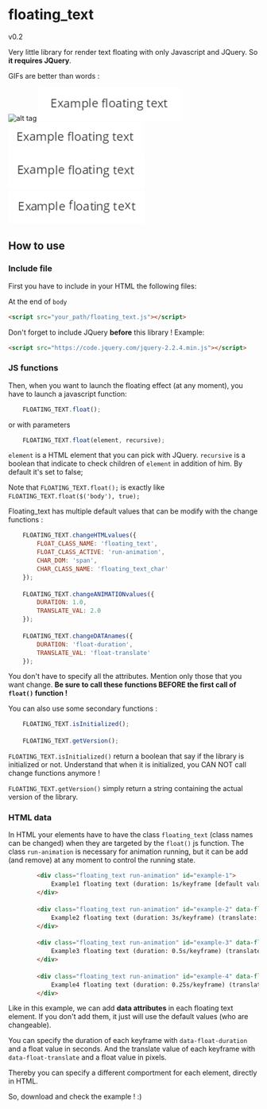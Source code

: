 # floating_text
v0.2

Very little library for render text floating with only Javascript and JQuery. So **it requires JQuery**.

GIFs are better than words :

![alt tag](readme_img/float_general.gif)
![alt tag](readme_img/slower.gif)
![alt tag](readme_img/slow.gif)
![alt tag](readme_img/boiling.gif)
![alt tag](readme_img/out.gif)

## How to use

### Include file

First you have to include in your HTML the following files:

At the end of `body`
```html
<script src="your_path/floating_text.js"></script>
```

Don't forget to include JQuery **before** this library !
Example:
```html
<script src="https://code.jquery.com/jquery-2.2.4.min.js"></script>
```

### JS functions

Then, when you want to launch the floating effect (at any moment), you have to launch a javascript function:
```javascript
	FLOATING_TEXT.float();
```
or with parameters
```javascript
	FLOATING_TEXT.float(element, recursive);
```
`element` is a HTML element that you can pick with JQuery.
`recursive` is a boolean that indicate to check children of `element` in addition of him. By default it's set to false;

Note that `FLOATING_TEXT.float();` is exactly like `FLOATING_TEXT.float($('body'), true);`

Floating_text has multiple default values that can be modify with the change functions :
```javascript
	FLOATING_TEXT.changeHTMLvalues({
		FLOAT_CLASS_NAME: 'floating_text',
		FLOAT_CLASS_ACTIVE: 'run-animation',
		CHAR_DOM: 'span',
		CHAR_CLASS_NAME: 'floating_text_char'
	});
	
	FLOATING_TEXT.changeANIMATIONvalues({
		DURATION: 1.0,
		TRANSLATE_VAL: 2.0
	});
	
	FLOATING_TEXT.changeDATAnames({
		DURATION: 'float-duration',
		TRANSLATE_VAL: 'float-translate'
	});
```
You don't have to specify all the attributes. Mention only those that you want change.
**Be sure to call these functions BEFORE the first call of `float()` function !**

You can also use some secondary functions :
```javascript
	FLOATING_TEXT.isInitialized();
	
	FLOATING_TEXT.getVersion();
```
`FLOATING_TEXT.isInitialized()` return a boolean that say if the library is initialized or not. Understand that when it is initialized, you CAN NOT call change functions anymore !

`FLOATING_TEXT.getVersion()` simply return a string containing the actual version of the library.

### HTML data

In HTML your elements have to have the class `floating_text` (class names can be changed) when they are targeted by the `float()` js function.
The class `run-animation` is necessary for animation running, but it can be add (and remove) at any moment to control the running state.
```HTML
		<div class="floating_text run-animation" id="example-1">
			Example1 floating text (duration: 1s/keyframe [default value]) (translate: 2px/keyframe [default value])
		</div>
		
		<div class="floating_text run-animation" id="example-2" data-float-duration='3'>
			Example2 floating text (duration: 3s/keyframe) (translate: 1px/keyframe [default value])
		</div>
		
		<div class="floating_text run-animation" id="example-3" data-float-duration='0.5' data-float-translate='1'>
			Example3 floating text (duration: 0.5s/keyframe) (translate: 1px/keyframe)
		</div>
		
		<div class="floating_text run-animation" id="example-4" data-float-duration='0.25' data-float-translate='1'>
			Example4 floating text (duration: 0.25s/keyframe) (translate: 1px/keyframe)
		</div>
```
Like in this example, we can add **data attributes** in each floating text element. If you don't add them, it just will use the default values (who are changeable).

You can specify the duration of each keyframe with `data-float-duration` and a float value in seconds. And the translate value of each keyframe with `data-float-translate` and a float value in pixels.

Thereby you can specify a different comportment for each element, directly in HTML.

So, download and check the example ! :)
